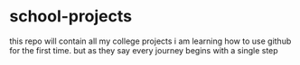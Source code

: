 # school-projects
this repo will contain all my college projects
i am learning how to use github for the first time.
but as they say every  journey begins with a single step
